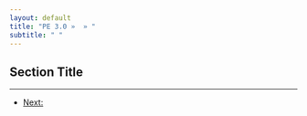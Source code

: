```yaml
---
layout: default
title: "PE 3.0 »  » "
subtitle: " "
---
```


Section Title
-----



* * * 

- [Next: ](./foo.html)
